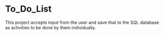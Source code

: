 # To_Do_List
This project accepts input from the user and save that to the SQL database as activities to be done by them individually.
